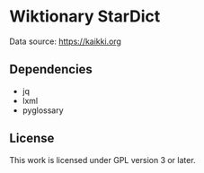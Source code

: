 # Wiktionary StarDict

Data source: https://kaikki.org

## Dependencies
- jq
- lxml
- pyglossary

## License

This work is licensed under GPL version 3 or later.

